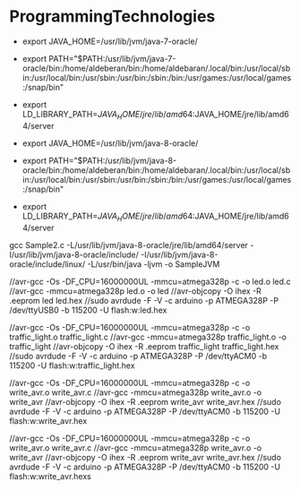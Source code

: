 # ProgrammingTechnologies

* export JAVA_HOME=/usr/lib/jvm/java-7-oracle/
* export PATH="$PATH:/usr/lib/jvm/java-7-oracle/bin:/home/aldeberan/bin:/home/aldebaran/.local/bin:/usr/local/sbin:/usr/local/bin:/usr/sbin:/usr/bin:/sbin:/bin:/usr/games:/usr/local/games:/snap/bin"
* export LD_LIBRARY_PATH=$JAVA_HOME/jre/lib/amd64:$JAVA_HOME/jre/lib/amd64/server


* export JAVA_HOME=/usr/lib/jvm/java-8-oracle/
* export PATH="$PATH:/usr/lib/jvm/java-8-oracle/bin:/home/aldeberan/bin:/home/aldebaran/.local/bin:/usr/local/sbin:/usr/local/bin:/usr/sbin:/usr/bin:/sbin:/bin:/usr/games:/usr/local/games:/snap/bin"
* export LD_LIBRARY_PATH=$JAVA_HOME/jre/lib/amd64:$JAVA_HOME/jre/lib/amd64/server

gcc Sample2.c -L/usr/lib/jvm/java-8-oracle/jre/lib/amd64/server -I/usr/lib/jvm/java-8-oracle/include/ -I/usr/lib/jvm/java-8-oracle/include/linux/ -L/usr/bin/java -ljvm -o SampleJVM


//avr-gcc -Os -DF_CPU=16000000UL -mmcu=atmega328p -c -o led.o led.c
//avr-gcc -mmcu=atmega328p led.o -o led
//avr-objcopy -O ihex -R .eeprom led led.hex
//sudo avrdude -F -V -c arduino -p ATMEGA328P -P /dev/ttyUSB0 -b 115200 -U flash:w:led.hex

//avr-gcc -Os -DF_CPU=16000000UL -mmcu=atmega328p -c -o traffic_light.o traffic_light.c
//avr-gcc -mmcu=atmega328p traffic_light.o -o traffic_light
//avr-objcopy -O ihex -R .eeprom traffic_light traffic_light.hex
//sudo avrdude -F -V -c arduino -p ATMEGA328P -P /dev/ttyACM0 -b 115200 -U flash:w:traffic_light.hex

//avr-gcc -Os -DF_CPU=16000000UL -mmcu=atmega328p -c -o write_avr.o write_avr.c
//avr-gcc -mmcu=atmega328p write_avr.o -o write_avr
//avr-objcopy -O ihex -R .eeprom write_avr write_avr.hex
//sudo avrdude -F -V -c arduino -p ATMEGA328P -P /dev/ttyACM0 -b 115200 -U flash:w:write_avr.hex


//avr-gcc -Os -DF_CPU=16000000UL -mmcu=atmega328p -c -o write_avr.o write_avr.c
//avr-gcc -mmcu=atmega328p write_avr.o -o write_avr
//avr-objcopy -O ihex -R .eeprom write_avr write_avr.hex
//sudo avrdude -F -V -c arduino -p ATMEGA328P -P /dev/ttyACM0 -b 115200 -U flash:w:write_avr.hexs 